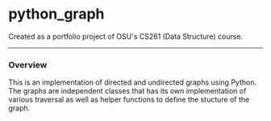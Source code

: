 # python_graph
Created as a portfolio project of OSU's CS261 (Data Structure) course.

---

### Overview
This is an implementation of directed and undirected graphs using Python. The 
graphs are independent classes that has its own implementation of various 
traversal as well as helper functions to define the stucture of the graph.
